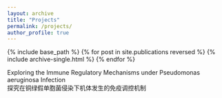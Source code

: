 ```yaml
---
layout: archive
title: "Projects"
permalink: /projects/
author_profile: true
---
```


{% include base_path %}
{% for post in site.publications reversed %}
  {% include archive-single.html %}
{% endfor %}

Exploring the Immune Regulatory Mechanisms under Pseudomonas aeruginosa Infection<br>
探究在铜绿假单胞菌侵染下机体发生的免疫调控机制


